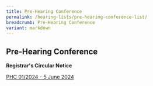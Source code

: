 ```yaml
---
title: Pre-Hearing Conference
permalink: /hearing-lists/pre-hearing-conference-list/
breadcrumb: Pre-Hearing Conference
variant: markdown
---
```

Pre-Hearing Conference
---

**Registrar's Circular Notice**

[PHC 01/2024 - 5 June 2024](/files/phc012024-05jun2024.pdf)


